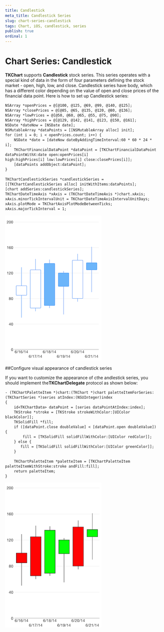```yaml
---
title: Candlestick
meta_title: Candlestick Series
slug: chart-series-candlestick
tags: Chart, iOS, candlestick, series
publish: true
ordinal: 1
---
```


# Chart Series: Candlestick

**TKChart** supports **Candlestick** stock series. This series operates with a special kind of data in the form of four parameters defining the stock market - open, high, low, and close. Candlestick series have body, which has a different color depending on the value of open and close prices of the financial data point. Here is how to set up Candlestick series:

	NSArray *openPrices = @[@100, @125, @69, @99, @140, @125];
    NSArray *closePrices = @[@85, @65, @135, @120, @80, @136];
    NSArray *lowPrices = @[@50, @60, @65, @55, @75, @90];
    NSArray *highPrices = @[@129, @142, @141, @123, @150, @161];
    NSDate *dateNow = [NSDate date];
    NSMutableArray *dataPoints = [[NSMutableArray alloc] init];
    for (int i = 0; i < openPrices.count; i++) {
        NSDate *date = [dateNow dateByAddingTimeInterval:60 * 60 * 24 * i];
        TKChartFinancialDataPoint *dataPoint = [TKChartFinancialDataPoint dataPointWithX:date open:openPrices[i] 											high:highPrices[i] low:lowPrices[i] close:closePrices[i]];
        [dataPoints addObject:dataPoint];
    }
    
    TKChartCandlestickSeries *candlestickSeries = [[TKChartCandlestickSeries alloc] initWithItems:dataPoints];
    [chart addSeries:candlestickSeries];
    TKChartDateTimeAxis *xAxis = (TKChartDateTimeAxis *)chart.xAxis;
    xAxis.minorTickIntervalUnit = TKChartDateTimeAxisIntervalUnitDays;
    xAxis.plotMode = TKChartAxisPlotModeBetweenTicks;
    xAxis.majorTickInterval = 1;
    
<img src="../../images/chart-series-candlestick001.png"/>


##Configure visual appearance of candlestick series

If you want to customize the appearance of cthe andlestick series, you should implement the**TKChartDelegate** protocol as shown below:

	- (TKChartPaletteItem *)chart:(TKChart *)chart paletteItemForSeries:(TKChartSeries *)series atIndex:(NSUInteger)index
	{
    	id<TKChartData> dataPoint = [series dataPointAtIndex:index];
    	TKStroke *stroke = [TKStroke strokeWithColor:[UIColor blackColor]];
    	TKSolidFill *fill;
    	if ([dataPoint.close doubleValue] < [dataPoint.open doubleValue]) {
    	    fill = [TKSolidFill solidFillWithColor:[UIColor redColor]];
    	} else {
     	   fill = [TKSolidFill solidFillWithColor:[UIColor greenColor]];
    	}
    
   		TKChartPaletteItem *paletteItem = [TKChartPaletteItem paletteItemWithStroke:stroke andFill:fill];
    	return paletteItem;
	}

<img src="../../images/chart-series-candlestick002.png"/>